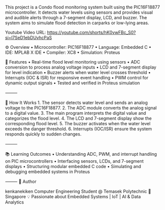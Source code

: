 This project is a Condo flood monitoring system built using the PIC16F18877 microcontroller.
It detects water levels using sensors and provides visual and audible alerts through a 7-segment display, LCD, and buzzer.
The system aims to simulate flood detection in carparks or low-lying areas.

Youtube Video URL: https://youtube.com/shorts/hK0vwFBc_S0?si=l7SeD1ebDUvhcPaS



⚙️ Overview
	•	Microcontroller: PIC16F18877
	•	Language: Embedded C
	•	IDE: MPLAB X IDE
	•	Compiler: XC8
	•	Simulation: Proteus

🧠 Features
	•	Real-time flood level monitoring using sensors
	•	ADC conversion to process analog voltage inputs
	•	LCD and 7-segment display for level indication
	•	Buzzer alerts when water level crosses threshold
	•	Interrupts (IOC & ISR) for responsive event handling
	•	PWM control for dynamic output signals
	•	Tested and verified in Proteus simulation

⸻

🧪 How It Works
	1.	The sensor detects water level and sends an analog voltage to the PIC16F18877.
	2.	The ADC module converts the analog signal to a digital value.
	3.	The main program interprets the digital value and categorizes the flood level.
	4.	The LCD and 7-segment display show the corresponding flood level.
	5.	The buzzer activates when the water level exceeds the danger threshold.
	6.	Interrupts (IOC/ISR) ensure the system responds quickly to sudden changes.

⸻

📚 Learning Outcomes
	•	Understanding ADC, PWM, and interrupt handling on PIC microcontrollers
	•	Interfacing sensors, LCDs, and 7-segment displays
	•	Structuring modular embedded C code
	•	Simulating and debugging embedded systems in Proteus

⸻
🧾 Author

kenkanekiken
Computer Engineering Student @ Temasek Polytechnic
📍 Singapore
💡 Passionate about Embedded Systems | IoT | AI & Data Analytics
